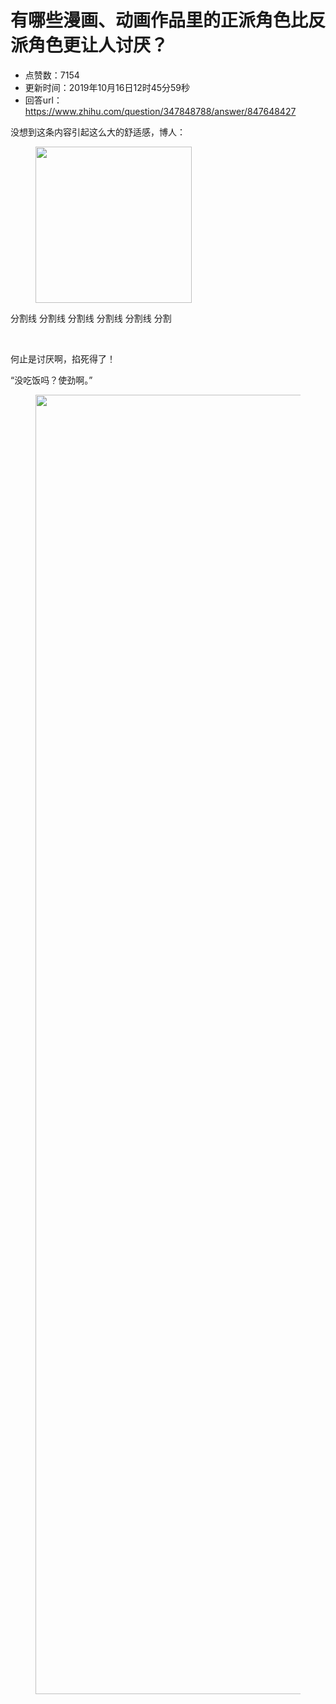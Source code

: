 # 有哪些漫画、动画作品里的正派角色比反派角色更让人讨厌？
- 点赞数：7154
- 更新时间：2019年10月16日12时45分59秒
- 回答url：https://www.zhihu.com/question/347848788/answer/847648427
<body>
 <p data-pid="HhMp3BO5">没想到这条内容引起这么大的舒适感，博人：</p>
 <figure data-size="normal">
  <img src="https://picx.zhimg.com/50/v2-ba98ea0f48be96cfcb1a36449d26bfc6_720w.jpg?source=1940ef5c" data-rawwidth="250" data-rawheight="250" data-size="normal" data-original-token="v2-7c5f9e86cc4b4fea4ad860287f1142a8" data-default-watermark-src="https://pic1.zhimg.com/50/v2-1e5ece6bda08d8b6260d5d1f8ce6829a_720w.jpg?source=1940ef5c" class="content_image" width="250">
 </figure>
 <p data-pid="6qKRpAw7">分割线 分割线 分割线 分割线 分割线 分割</p>
 <p class="ztext-empty-paragraph"><br></p>
 <p data-pid="zIP1ppJ1">何止是讨厌啊，掐死得了！</p>
 <p data-pid="hUOF64ey">“没吃饭吗？使劲啊。”</p>
 <figure data-size="normal">
  <img src="https://pica.zhimg.com/50/v2-18eed89237d3d7930d7e4e49e26b38ef_720w.jpg?source=1940ef5c" data-rawwidth="2079" data-rawheight="960" data-size="normal" data-original-token="v2-60b6ca4086e8c22f044fe993a0134f0e" data-default-watermark-src="https://pic1.zhimg.com/50/v2-429a632abfb8d1009ca5dbcf28b2a641_720w.jpg?source=1940ef5c" class="origin_image zh-lightbox-thumb" width="2079" data-original="https://pic1.zhimg.com/v2-18eed89237d3d7930d7e4e49e26b38ef_r.jpg?source=1940ef5c">
 </figure>
 <p></p>
</body>